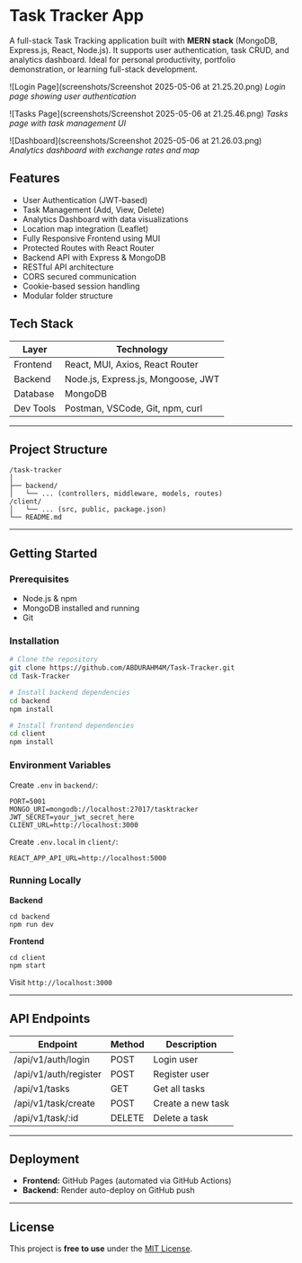 
# Task Tracker App

A full-stack Task Tracking application built with **MERN stack** (MongoDB, Express.js, React, Node.js). It supports user authentication, task CRUD, and analytics dashboard. Ideal for personal productivity, portfolio demonstration, or learning full-stack development.

![Login Page](screenshots/Screenshot 2025-05-06 at 21.25.20.png)
*Login page showing user authentication*

![Tasks Page](screenshots/Screenshot 2025-05-06 at 21.25.46.png)
*Tasks page with task management UI*

![Dashboard](screenshots/Screenshot 2025-05-06 at 21.26.03.png)
*Analytics dashboard with exchange rates and map*

## Features

- User Authentication (JWT-based)
- Task Management (Add, View, Delete)
- Analytics Dashboard with data visualizations
- Location map integration (Leaflet)
- Fully Responsive Frontend using MUI
- Protected Routes with React Router
- Backend API with Express & MongoDB
- RESTful API architecture
- CORS secured communication
- Cookie-based session handling
- Modular folder structure

## Tech Stack

| Layer     | Technology |
|-----------|------------|
| Frontend  | React, MUI, Axios, React Router |
| Backend   | Node.js, Express.js, Mongoose, JWT |
| Database  | MongoDB |
| Dev Tools | Postman, VSCode, Git, npm, curl |

---

## Project Structure

```
/task-tracker
│
├── backend/
│   └── ... (controllers, middleware, models, routes)
/client/
│   └── ... (src, public, package.json)
└── README.md
```

---

## Getting Started

### Prerequisites

- Node.js & npm
- MongoDB installed and running
- Git

### Installation

```bash
# Clone the repository
git clone https://github.com/ABDURAHM4M/Task-Tracker.git
cd Task-Tracker

# Install backend dependencies
cd backend
npm install

# Install frontend dependencies
cd client
npm install
```

### Environment Variables

Create `.env` in `backend/`:

```
PORT=5001
MONGO_URI=mongodb://localhost:27017/tasktracker
JWT_SECRET=your_jwt_secret_here
CLIENT_URL=http://localhost:3000
```

Create `.env.local` in `client/`:

```
REACT_APP_API_URL=http://localhost:5000
```

### Running Locally

**Backend**
```
cd backend
npm run dev
```

**Frontend**
```
cd client
npm start
```

Visit `http://localhost:3000`

---

## API Endpoints

| Endpoint             | Method | Description         |
|----------------------|--------|---------------------|
| /api/v1/auth/login   | POST   | Login user          |
| /api/v1/auth/register| POST   | Register user       |
| /api/v1/tasks        | GET    | Get all tasks       |
| /api/v1/task/create  | POST   | Create a new task   |
| /api/v1/task/:id     | DELETE | Delete a task       |

---

## Deployment

- **Frontend:** GitHub Pages (automated via GitHub Actions)
- **Backend:** Render auto-deploy on GitHub push

---

## License

This project is **free to use** under the [MIT License](LICENSE).
